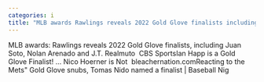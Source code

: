 ```yaml
---
categories: i
title: "MLB awards Rawlings reveals 2022 Gold Glove finalists including Juan Soto Nolan Arenado and JT Realmuto  CBS Sports"
---
```

MLB awards: Rawlings reveals 2022 Gold Glove finalists, including Juan Soto, Nolan Arenado and J.T. Realmuto&nbsp;&nbsp;CBS SportsIan Happ is a Gold Glove Finalist! ... Nico Hoerner is Not&nbsp;&nbsp;bleachernation.comReacting to the Mets" Gold Glove snubs, Tomas Nido named a finalist | Baseball Nig